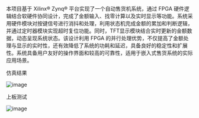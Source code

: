 本项目基于 Xilinx® Zynq® 平台实现了一个自动售货机系统，通过 FPGA 硬件逻辑结合软硬件协同设计，完成了金额输入、找零计算以及实时显示等功能。系统采用硬件模块对按键信号进行消抖和处理，利用状态机完成金额的累加和判断逻辑，并通过定时器模块实现超时复位功能。同时，TFT显示模块结合实时更新的金额数据，动态呈现系统状态。该设计利用 FPGA 的并行处理优势，不仅提高了金额处理与显示的实时性，还有效降低了系统的功耗和延迟，具备良好的稳定性和扩展性。系统具备用户友好的操作界面和较高的可靠性，适用于嵌入式售货系统的实际应用场景。

仿真结果

![image](https://github.com/user-attachments/assets/fbbb8ce2-5ad2-47b1-8321-d586cfcf0303)

上板测试

![image](https://github.com/user-attachments/assets/b5ea014f-6fb4-4297-adea-79c364384af7)
